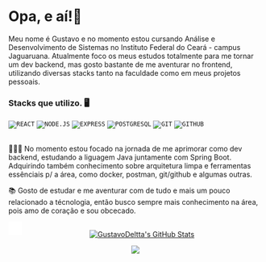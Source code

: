 # Opa, e aí!🖖

Meu nome é Gustavo e no momento estou cursando Análise e Desenvolvimento de Sistemas no Instituto Federal do Ceará - campus Jaguaruana. Atualmente foco os meus estudos totalmente para me tornar um dev backend, mas gosto bastante de me aventurar no frontend, utilizando diversas stacks tanto na faculdade como em meus projetos pessoais. 

### Stacks que utilizo. 🖥️
<img width="300px" align="right" src="">
<code><img width="40px" src="https://cdn.jsdelivr.net/gh/devicons/devicon@latest/icons/react/react-original.svg" title = "REACT"/></code> 
<code><img width="40px" src="https://cdn.jsdelivr.net/gh/devicons/devicon@latest/icons/nodejs/nodejs-original.svg" title = "NODE.JS"/></code> 
<code><img width="40px" src="https://cdn.jsdelivr.net/gh/devicons/devicon@latest/icons/express/express-original.svg" title = "EXPRESS"/></code>
<code><img width="40px" src="https://cdn.jsdelivr.net/gh/devicons/devicon@latest/icons/postgresql/postgresql-original.svg" title = "POSTGRESQL"/></code>
<code><img width="40px" src="https://cdn.jsdelivr.net/gh/devicons/devicon/icons/git/git-original.svg" title = "GIT"/></code>
<code><img width="40px" src="https://cdn.jsdelivr.net/gh/devicons/devicon/icons/github/github-original.svg" title = "GITHUB"/></code>

</br>
</br>

<div display="inline-block">
 <p align="left">👨🏽‍💻 No momento estou focado na jornada de me aprimorar como dev backend, estudando a liguagem Java juntamente com Spring Boot. Adquirindo também conhecimento sobre arquitetura limpa e ferramentas essênciais p/ a área, como docker, postman, git/github e algumas outras.</p>
 <p align="left">📚 Gosto de estudar e me aventurar com de tudo e mais um pouco relacionado a técnologia, então busco sempre mais conhecimento na área, pois amo de coração e sou obcecado.</p> 

<a href="https://www.linkedin.com/in/gustavodeltta/" target="_blank"><img align="left" alt="LinkedIn" width="26px" src="https://github.com/Aakarsh-B/trying-repos/blob/master/linkedin.svg" />

##

<img width="300px" align="left" src="">
<p align="center">
  <a href="https://github.com/GustavoDeltta">    <img width="390px" alt="GustavoDeltta's GitHub Stats" src="https://awesome-github-stats.azurewebsites.net/user-stats/GustavoDeltta?cardType=level&theme=tokyonight&preferLogin=false" />  </a>
  </a>
</p>

<p align="center">
<a href="https://github.com/pepemesquita"> <img width="280px" src="https://github-readme-stats.vercel.app/api/top-langs/?username=GustavoDeltta&layout=compact&theme=tokyonight" /> 
  
</p>
 

